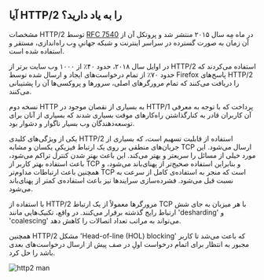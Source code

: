 ## آیا HTTP/2 را به یاد دارید؟

مشخصات HTTP/2 توسط [RFC 7540](https://httpwg.org/specs/rfc7540.html) در ماه مِه سال ۲۰۱۵ منتشر شد و پروتکل آن از آن زمان به صورت گسترده در سراسر اینترنت و شبکه جهانیِ وِب راه‌اندازی، مستقر و استفاده شده است.

در اوایل سال ۲۰۱۸، حدود ۴۰٪ از ۱۰۰۰ وب‌ سایت برتر از HTTP/2 استفاده می‌کردند که حدود ۷۰٪ از تمام درخواست‌های ایجاد و ارسال شده توسط Firefox پاسخ‌های HTTP/2 را دریافت می‌کنند که تمام مرورگرهای اصلی، سرورها و پروکسی‌ها آن را پشتیبانی می‌کنند.

نسخه دوم HTTP به بسیاری از نقصان موجود در HTTP/1 پرداخت که با توجه به معرفی آن کاربران قادر به کنارگذاشتن راه‌کارهای موقت بسیاری شدند که بسیاری از آنان برای توسعه‌دهندگان وب بسیار ناگوار و دشوار بود.

یکی از ویژگی‌های کلیدی HTTP/2 استفاده از قابلیت تسهیم است، که بسیاری از جریان‌های منطقی بر روی یک ارتباط فیزیکیِ یکسان و مشابه TCP ارسال می‌شود. این مورد خیلی از مسائل را سریعتر و بهتر می‌کند. این باعث بهتر شدن کنترل تراکم می‌شود، باعث استفاده بهتر کاربر از TCP و بنابراین استفاده صحیح‌تر از پهنای‌باند می‌شود، و همچنین باعث ارتباطات مداوم‌تر TCP است که منجر به استفاده‌ی کامل از سرعت به نسبت قبل می‌شود. فشرده‌سازی سرایندها نیز باعث استفاده‌ی کمتر از پهنای‌باند می‌شود.

با استفاده از HTTP/2 مرورگرها معمولاً از یک ارتباط TCP با هر میزبان به جای شش ارتباط رایج گذشته برقرار می‌کنند. در واقع، تکنیک‌هایی مانند 'desharding' و 'coalescing' می‌تواند به مراتب تعداد اتصالات را کاهش دهد.

همچنین HTTP/2 مشکل 'Head-of-line (HOL) blocking' که باعث می‌شد تا کاربر مجبور به انتظار برای اتمام درخواست اولِ در صف پیش از ارسال درخواست‌های بعدی باشد را حل کرد.

![http2 man](../images/h2-man.jpg)
